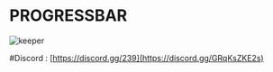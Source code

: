 # PROGRESSBAR
![keeper](https://cdn.discordapp.com/attachments/856362585800179752/1112724208896716890/image.png)

#Discord : [https://discord.gg/239](https://discord.gg/GRqKsZKE2s)

